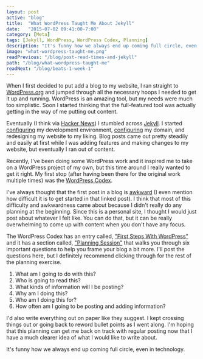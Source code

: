 ```yaml
---
layout: post
active: "blog"
title:  "What WordPress Taught Me About Jekyll"
date:   "2015-07-02 09:41:00-7:00"
category: [Meta]
tags: [Jekyll, WordPress, WordPress Codex, Planning]
description: "It's funny how we always end up coming full circle, even in technology."
image: "what-wordpress-taught-me.png"
readPrevious: "/blog/post-read-times-and-jekyll"
path: "/blog/what-wordpress-taught-me"
readNext: "/blog/beats-1-week-1"
---
```


When I first decided to put add a blog to my website, I ran straight to [WordPress.org](https://wordpress.org) and jumped through all the necessary hoops I needed to get it up and running. WordPress is an amazing tool, but my needs were much too simplistic. Soon I started thinking that the full-featured tool was actually getting in the way of me putting out content.

Eventually (I think via [Hacker News](https://news.ycombinator.com)) I stumbled across [Jekyll](http://jekyllrb.com). I started [configuring](/blog/github-pages-jekyll-mavericks/) my development environment, [configuring](/blog/using-a-custom-domain-with-github-pages/) my domain, and redesigning my website to my liking. Blog posts came out pretty steadily and easily at first while I was adding features and making changes to my website, but eventually I ran out of content.

Recently, I've been doing some WordPress work and it inspired me to take on a WordPress project of my own, but this time around I really wanted to get it right. My first stop (after having been there for the original work multiple times) was the [WordPress Codex](https://codex.wordpress.org).

I've always thought that the first post in a blog is [awkward](http://michaeljdeeb.com/blog/migrated-guide-to-getting-started/) (I even mention how difficult it is to get started in that linked post). I think that most of this difficulty and awkwardness came about because I didn't really do any planning at the beginning. Since this is a personal site, I thought I would just post about whatever I felt like. You can do that, but it can be really overwhelming to come up with content when you don't have any focus.

The WordPress Codex has an entry called, ["First Steps With WordPress"](https://codex.wordpress.org/First_Steps_With_WordPress) and it has a section called, ["Planning Session"](https://codex.wordpress.org/First_Steps_With_WordPress#Planning_Session) that walks you through six important questions to help you frame your blog a bit more. I'll post the questions here, but I definitely recommend clicking through for the rest of the planning exercise.

1. What am I going to do with this?
2. Who is going to read this?
3. What kinds of information will I be posting?
4. Why am I doing this?
5. Who am I doing this for?
6. How often am I going to be posting and adding information?

I'd also write everything out on paper like they suggest. I kept crossing things out or going back to reword bullet points as I went along. I'm hoping that this planning can get me back on track with regular posting now that I have a much clearer idea of what I would like to write about.

It's funny how we always end up coming full circle, even in technology.
